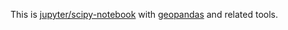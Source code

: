 This is [jupyter/scipy-notebook][] with [geopandas][] and related tools.

[jupyter/scipy-notebook]: https://docker.io/jupyter/scipy-notebook
[geopandas]: http://geopandas.org/

